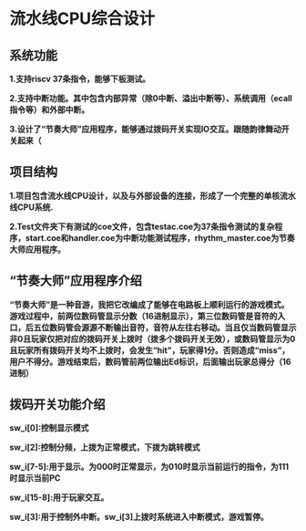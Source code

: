 # 流水线CPU综合设计

## 系统功能

**1.支持riscv 37条指令，能够下板测试。**

**2.支持中断功能。其中包含内部异常（除0中断、溢出中断等）、系统调用（ecall指令等）和外部中断。**

**3.设计了“节奏大师”应用程序，能够通过拨码开关实现IO交互。跟随韵律舞动开关起来（**

## 项目结构

**1.项目包含流水线CPU设计，以及与外部设备的连接，形成了一个完整的单核流水线CPU系统.**

**2.Test文件夹下有测试的coe文件，包含testac.coe为37条指令测试的复杂程序，start.coe和handler.coe为中断功能测试程序，rhythm_master.coe为节奏大师应用程序。**

## “节奏大师”应用程序介绍

**“节奏大师”是一种音游，我把它改编成了能够在电路板上顺利运行的游戏模式。游戏过程中，前两位数码管显示分数（16进制显示），第三位数码管是音符的入口，后五位数码管会源源不断输出音符，音符从左往右移动。当且仅当数码管显示非0且玩家仅把对应的拨码开关上拨时（拨多个拨码开关无效），或数码管显示为0且玩家所有拨码开关均不上拨时，会发生“hit”，玩家得1分。否则造成“miss”，用户不得分。游戏结束后，数码管前两位输出Ed标识，后面输出玩家总得分（16进制）**

## 拨码开关功能介绍
**sw_i[0]:控制显示模式**

**sw_i[2]:控制分频，上拨为正常模式，下拨为跳转模式**

**sw_i[7-5]:用于显示。为000时正常显示，为010时显示当前运行的指令，为111时显示当前PC**

**sw_i[15-8]:用于玩家交互。**

**sw_i[3]:用于控制外中断。sw_i[3]上拨时系统进入中断模式，游戏暂停。**
